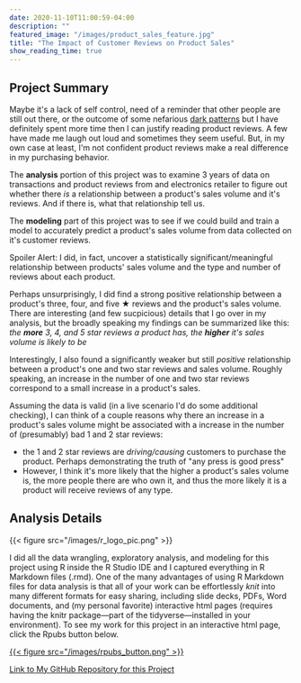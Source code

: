 ```yaml
---
date: 2020-11-10T11:00:59-04:00
description: ""
featured_image: "/images/product_sales_feature.jpg"
title: "The Impact of Customer Reviews on Product Sales"
show_reading_time: true
---
```



## Project Summary

Maybe it's a lack of self control, need of a reminder that other people are still out there, or the outcome of some nefarious [dark patterns](https://www.vox.com/recode/22351108/dark-patterns-ui-web-design-privacy) but I have definitely spent more time then I can justify reading product reviews. A few have made me laugh out loud and sometimes they seem useful. But, in my own case at least, I'm not confident product reviews make a real difference in my purchasing behavior.

The **analysis** portion of this project was to examine 3 years of data on transactions and product reviews from and electronics retailer to figure out whether there *is* a relationship between a product's sales volume and it's reviews. And if there is, what that relationship tell us.

The **modeling** part of this project was to see if we could build and train a model to accurately predict a product's sales volume from data collected on it's customer reviews.

Spoiler Alert: I did, in fact, uncover a statistically significant/meaningful relationship between products' sales volume and the type and number of reviews about each product.

Perhaps unsurprisingly, I did find a strong positive relationship between a product's three, four, and five ★ reviews and the product's sales volume. There are interesting (and few sucpicious) details that I go over in my analysis, but the broadly speaking my findings can be summarized like this: *the __more__ 3, 4, and 5 star reviews a product has, the __higher__ it's sales volume is likely to be*

Interestingly, I also found a significantly weaker but still *positive* relationship between a product's one and two star reviews and sales volume. Roughly speaking, an increase in the number of one and two star reviews correspond to a small increase in a product's sales.

Assuming the data is valid (in a live scenario I'd do some additional checking), I can think of a couple reasons why there an increase in a product's sales volume might be associated with a increase in the number of (presumably) bad 1 and 2 star reviews:
  - the 1 and 2 star reviews are *driving/causing* customers to purchase the product. Perhaps demonstrating the truth  of "any press is good press"
  - However, I think it's more likely that the higher a product's sales volume is, the more people there are who own it, and thus the more likely it is a product will receive reviews of any type.  

## Analysis Details

{{< figure src="/images/r_logo_pic.png" >}}

I did all the data wrangling, exploratory analysis, and modeling for this project using R inside the R Studio IDE and I captured everything in R Markdown files (.rmd). One of the many advantages of using R Markdown files for data analysis is that all of your work can be effortlessly *knit* into many different formats for easy sharing, including slide decks, PDFs, Word documents, and (my personal favorite) interactive html pages (requires having the knitr package—part of the tidyverse—installed in your environment). To see my work for this project in an interactive html page, click the Rpubs button below.

[{{< figure src="/images/rpubs_button.png" >}}](https://rpubs.com/kpiatti/767809)


[Link to  My GitHub Repository for this Project](https://github.com/kpiatti/product-type-sales-volume)
